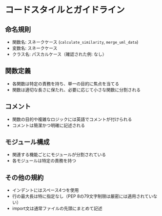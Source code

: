 # コードスタイルとガイドライン

## 命名規則
- 関数名: スネークケース (`calculate_similarity`, `merge_uml_data`)
- 変数名: スネークケース
- クラス名: パスカルケース（確認された例: なし）

## 関数定義
- 各関数は特定の責務を持ち、単一の目的に焦点を当てる
- 関数は適切な長さに保たれ、必要に応じて小さな関数に分割される

## コメント
- 関数の目的や複雑なロジックには英語でコメントが付けられる
- コメントは簡潔かつ明確に記述される

## モジュール構成
- 関連する機能ごとにモジュールが分割されている
- 各モジュールは特定の責務を持つ

## その他の規約
- インデントにはスペース4つを使用
- 行の最大長は特に指定なし（PEP 8の79文字制限は厳密には適用されていない）
- import文は通常ファイルの先頭にまとめて記述